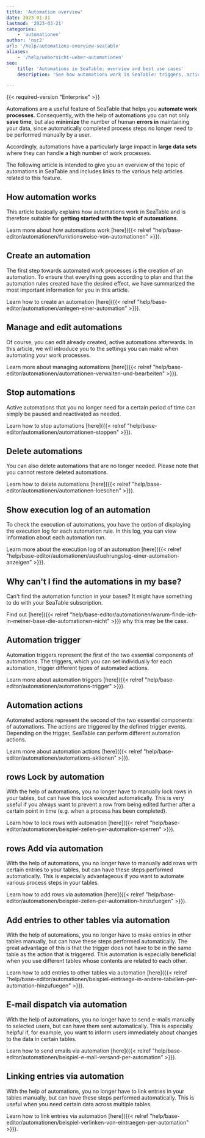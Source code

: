 ```yaml
---
title: 'Automation overview'
date: 2023-01-31
lastmod: '2023-03-21'
categories:
    - 'automationen'
author: 'nsc2'
url: '/help/automations-overview-seatable'
aliases:
    - '/help/uebersicht-ueber-automationen'
seo:
    title: 'Automations in SeaTable: overview and best use cases'
    description: 'See how automations work in SeaTable: triggers, actions, logs, management and practical workflow examples for easier, error-free data handling.'

---
```


{{< required-version "Enterprise" >}}

Automations are a useful feature of SeaTable that helps you **automate work processes**. Consequently, with the help of automations you can not only **save time**, but also **minimize** the number of human **errors in** maintaining your data, since automatically completed process steps no longer need to be performed manually by a user.

Accordingly, automations have a particularly large impact in **large data sets** where they can handle a high number of work processes.

The following article is intended to give you an overview of the topic of automations in SeaTable and includes links to the various help articles related to this feature.

## How automation works

This article basically explains how automations work in SeaTable and is therefore suitable for **getting started with the topic of automations**.

Learn more about how automations work [here]({{< relref "help/base-editor/automationen/funktionsweise-von-automationen" >}}).

## Create an automation

The first step towards automated work processes is the creation of an automation. To ensure that everything goes according to plan and that the automation rules created have the desired effect, we have summarized the most important information for you in this article.

Learn how to create an automation [here]({{< relref "help/base-editor/automationen/anlegen-einer-automation" >}}).

## Manage and edit automations

Of course, you can edit already created, active automations afterwards. In this article, we will introduce you to the settings you can make when automating your work processes.

Learn more about managing automations [here]({{< relref "help/base-editor/automationen/automationen-verwalten-und-bearbeiten" >}}).

## Stop automations

Active automations that you no longer need for a certain period of time can simply be paused and reactivated as needed.

Learn how to stop automations [here]({{< relref "help/base-editor/automationen/automationen-stoppen" >}}).

## Delete automations

You can also delete automations that are no longer needed. Please note that you cannot restore deleted automations.

Learn how to delete automations [here]({{< relref "help/base-editor/automationen/automationen-loeschen" >}}).

## Show execution log of an automation

To check the execution of automations, you have the option of displaying the execution log for each automation rule. In this log, you can view information about each automation run.

Learn more about the execution log of an automation [here]({{< relref "help/base-editor/automationen/ausfuehrungslog-einer-automation-anzeigen" >}}).

## Why can't I find the automations in my base?

Can't find the automation function in your bases? It might have something to do with your SeaTable subscription.

Find out [here]({{< relref "help/base-editor/automationen/warum-finde-ich-in-meiner-base-die-automationen-nicht" >}}) why this may be the case.

## Automation trigger

Automation triggers represent the first of the two essential components of automations. The triggers, which you can set individually for each automation, trigger different types of automated actions.

Learn more about automation triggers [here]({{< relref "help/base-editor/automationen/automations-trigger" >}}).

## Automation actions

Automated actions represent the second of the two essential components of automations. The actions are triggered by the defined trigger events. Depending on the trigger, SeaTable can perform different automation actions.

Learn more about automation actions [here]({{< relref "help/base-editor/automationen/automations-aktionen" >}}).

## rows Lock by automation

With the help of automations, you no longer have to manually lock rows in your tables, but can have this lock executed automatically. This is very useful if you always want to prevent a row from being edited further after a certain point in time (e.g. when a process has been completed).

Learn how to lock rows with automation [here]({{< relref "help/base-editor/automationen/beispiel-zeilen-per-automation-sperren" >}}).

## rows Add via automation

With the help of automations, you no longer have to manually add rows with certain entries to your tables, but can have these steps performed automatically. This is especially advantageous if you want to automate various process steps in your tables.

Learn how to add rows via automation [here]({{< relref "help/base-editor/automationen/beispiel-zeilen-per-automation-hinzufuegen" >}}).

## Add entries to other tables via automation

With the help of automations, you no longer have to make entries in other tables manually, but can have these steps performed automatically. The great advantage of this is that the trigger does not have to be in the same table as the action that is triggered. This automation is especially beneficial when you use different tables whose contents are related to each other.

Learn how to add entries to other tables via automation [here]({{< relref "help/base-editor/automationen/beispiel-eintraege-in-andere-tabellen-per-automation-hinzufuegen" >}}).

## E-mail dispatch via automation

With the help of automations, you no longer have to send e-mails manually to selected users, but can have them sent automatically. This is especially helpful if, for example, you want to inform users immediately about changes to the data in certain tables.

Learn how to send emails via automation [here]({{< relref "help/base-editor/automationen/beispiel-e-mail-versand-per-automation" >}}).

## Linking entries via automation

With the help of automations, you no longer have to link entries in your tables manually, but can have these steps performed automatically. This is useful when you need certain data across multiple tables.

Learn how to link entries via automation [here]({{< relref "help/base-editor/automationen/beispiel-verlinken-von-eintraegen-per-automation" >}}).
